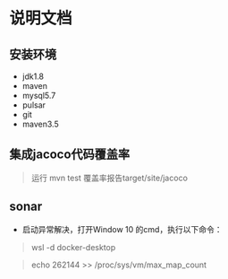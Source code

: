 # 说明文档

## 安装环境

* jdk1.8
* maven
* mysql5.7
* pulsar
* git
* maven3.5

## 集成jacoco代码覆盖率
> 运行 mvn test 覆盖率报告target/site/jacoco

## sonar
 - 启动异常解决，打开Window 10 的cmd，执行以下命令：
> wsl -d docker-desktop

> echo 262144 >> /proc/sys/vm/max_map_count


